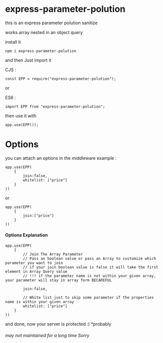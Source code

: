 # express-parameter-polution

this is an express parameter polution sanitize

works array nested in an object query

install it

```
npm i express-parameter-polution
```

and then Just import it

CJS :

```
const EPP = require("express-parameter-polution");
```

or

ES6 :

```
import EPP from "express-parameter-polution";
```

then use it with

```
app.use(EPP());
```

# Options

you can attach an options in the middleware example :

```
app.use(EPP(
    {
        join:false,
        whitelist: ["price"]
    }
))
```

or

```
app.use(EPP(
    {
        join:["price"]
    }
))
```

#### Options Explanation

```
app.use(EPP(
    {
        // Join The Array Parameter
        // Pass an boolean value or pass an Array to customize which parameter you want to join
        // if your join boolean value is false it will take the first element in Array Query value
        // !!! if the parameter name is not within your given array, your parameter will stay in array form BECAREFUL

        join:false,

        // White list just to skip some parameter if the properties name is within your given array
        whitelist: ["price"]
    }
))
```

and done, now your server is protected :)
\*probably

###### may not maintained for a long time Sorry
